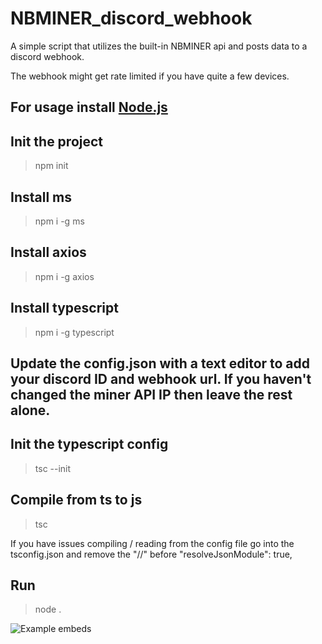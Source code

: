 # NBMINER_discord_webhook
A simple script that utilizes the built-in NBMINER api and posts data to a discord webhook.

The webhook might get rate limited if you have quite a few devices.

## For usage install [Node.js](https://nodejs.org/dist/v16.15.0/node-v16.15.0-x64.msi)
## Init the project
>npm init
## Install ms
>npm i -g ms
## Install axios
>npm i -g axios
## Install typescript
>npm i -g typescript
## Update the config.json with a text editor to add your discord ID and webhook url. If you haven't changed the miner API IP then leave the rest alone.
## Init the typescript config
>tsc --init
## Compile from ts to js
>tsc

If you have issues compiling / reading from the config file go into the tsconfig.json and remove the "//" before "resolveJsonModule": true,
## Run
>node .


![Example embeds](https://media.discordapp.net/attachments/760299890516426764/978073199990423622/unknown.png?width=452&height=723)
